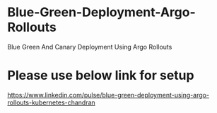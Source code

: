 # Blue-Green-Deployment-Argo-Rollouts
Blue Green And Canary Deployment Using Argo Rollouts 

# Please use below link for setup

https://www.linkedin.com/pulse/blue-green-deployment-using-argo-rollouts-kubernetes-chandran
